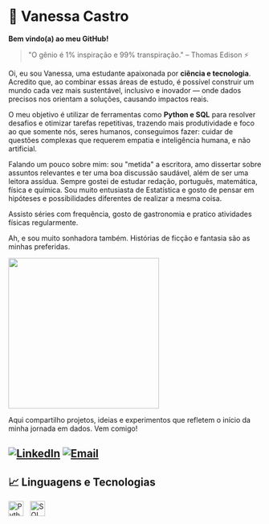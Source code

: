 # 🦋 Vanessa Castro
**Bem vindo(a) ao meu GitHub!**
> "O gênio é 1% inspiração e 99% transpiração." – Thomas Edison ⚡

Oi, eu sou Vanessa, uma estudante apaixonada por **ciência e tecnologia**. Acredito que, ao combinar essas áreas de estudo, é possível construir um mundo cada vez mais sustentável, inclusivo e inovador — onde dados precisos nos orientam a soluções, causando impactos reais. 

O meu objetivo é utilizar de ferramentas como **Python e SQL** para resolver desafios e otimizar tarefas repetitivas, trazendo mais produtividade e foco ao que somente nós, seres humanos, conseguimos fazer: cuidar de questões complexas que requerem empatia e inteligência humana, e não artificial. 

Falando um pouco sobre mim: sou "metida" a escritora, amo dissertar sobre assuntos relevantes e ter uma boa discussão saudável, além de ser uma leitora assídua. Sempre gostei de estudar redação, português, matemática, física e química. Sou muito entusiasta de Estatística e gosto de pensar em hipóteses e possibilidades diferentes de realizar a mesma coisa. 

Assisto séries com frequência, gosto de gastronomia e pratico atividades físicas regularmente. 

Ah, e sou muito sonhadora também. Histórias de ficção e fantasia são as minhas preferidas.

<img src="https://i.pinimg.com/originals/ce/65/05/ce65058d72c933955c24d207c3737606.gif" style="width: 300px; height: auto;"/>



Aqui compartilho projetos, ideias e experimentos que refletem o início da minha jornada em dados. Vem comigo!

[![LinkedIn](https://img.shields.io/badge/-LinkedIn-0A66C2?style=for-the-badge&logo=linkedin&logoColor=white)](https://www.linkedin.com/in/vanessa-castro-553997205/)
[![Email](https://img.shields.io/badge/-Email-D14836?style=for-the-badge&logo=gmail&logoColor=white)](mailto:castrovan2001@gmail.com)
---
## 📈 Linguagens e Tecnologias

<!-- Ícones alinhados à esquerda com espaçamento -->
<img align="left" alt="Python" title="Python" width="30px" style="padding-right:10px;" src="https://cdn.jsdelivr.net/gh/devicons/devicon@latest/icons/python/python-original.svg"/>
<img align="left" alt="SQL" title="SQL" width="30px" style="padding-right:10px;" src="https://cdn.jsdelivr.net/gh/devicons/devicon@latest/icons/mysql/mysql-original.svg"/>


